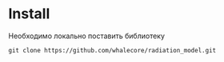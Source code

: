 # Install

Необходимо локально поставить библиотеку
```
git clone https://github.com/whalecore/radiation_model.git
```
